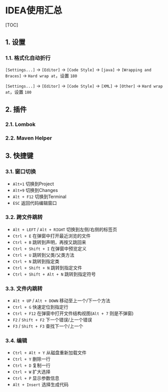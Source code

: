 # IDEA使用汇总

[TOC]

## 1. 设置

### 1.1. 格式化自动折行

`[Settings...]` -> `[Editor]` -> `[Code Style]` -> `[java]` -> `[Wrapping and Braces]` -> `Hard wrap at`，设置 `180`

`[Settings...]` -> `[Editor]` -> `[Code Style]` -> `[XML]` -> `[Other]` -> `Hard wrap at`，设置 `180`

## 2. 插件

### 2.1. Lombok

### 2.2. Maven Helper

## 3. 快捷键

### 3.1. 窗口切换

- `Alt+1` 切换到Project
- `Alt+9` 切换到Changes
- `Alt + F12` 切换到Terminal
- `ESC` 返回代码编辑窗口

### 3.2. 跨文件跳转

- `Alt + LEFT` / `Alt + RIGHT` 切换到左侧/右侧的标签页
- `Ctrl + E` 在弹窗中打开最近浏览的文件
- `Ctrl + B` 跳转到声明，再按又跳回来
- `Ctrl + Shift + I` 在弹窗中预览定义
- `Ctrl + U` 跳转到父类/父类方法
- `Ctrl + N` 跳转到指定类
- `Ctrl + Shift + N` 跳转到指定文件
- `Ctrl + Shift + Alt + N` 跳转到指定符号

### 3.3. 文件内跳转

- `Alt + UP` / `Alt + DOWN` 移动至上一个/下一个方法
- `Ctrl + G` 快速定位到指定行
- `Ctrl + F12` 在弹窗中打开文件结构视图(`Alt + 7` 则是不弹窗)
- `F2` / `Shift + F2` 下一个错误/上一个错误
- `F3` / `Shift + F3` 查找下一个/上一个

### 3.4. 编辑

- `Ctrl + Alt + Y` 从磁盘重新加载文件
- `Ctrl + Y` 删除一行
- `Ctrl + D` 复制一行
- `Ctrl + W` 扩大选择
- `Ctrl + P` 显示参数信息
- `Alt + Insert` 选择生成代码
